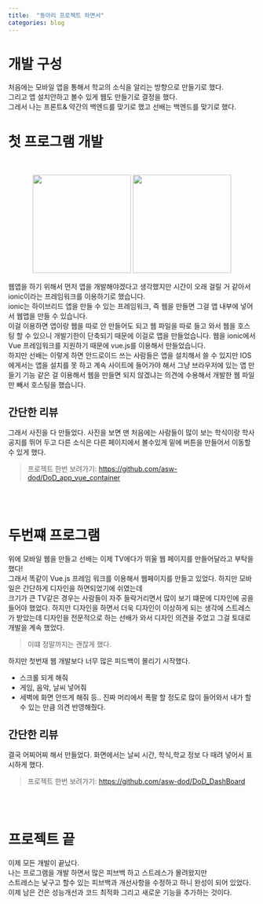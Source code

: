 ```yaml
---
title:  "동아리 프로젝트 하면서"
categories: blog
---
```

# 개발 구성

처음에는 모바일 앱을 통해서 학교의 소식을 알리는 방향으로 만들기로 했다. <br>
그리고 앱 설치안하고 볼수 있게 웹도 만들기로 결정을 했다.<br>
그레서 나는 프론트& 약간의 백엔드를 맞기로 했고 선배는 백엔드를 맞기로 했다.

# 첫 프로그램 개발
<br>
<p align="center">
    <img src="https://ionicframework.com/img/meta/ionic-framework-og.png" style="width: auto; height : 200px;">
    <img src="https://res.cloudinary.com/practicaldev/image/fetch/s--VtIgiqJe--/c_imagga_scale,f_auto,fl_progressive,h_900,q_auto,w_1600/https://thepracticaldev.s3.amazonaws.com/i/d440mmj72v2vi7ad76ir.png" style="width: auto; height : 200px;">
<p>

웹앱을 하기 위해서 먼저 앱을 개발해야겠다고 생각했지만 시간이 오래 걸릴 거 같아서 ionic이라는 프레임워크를 이용하기로 했습니다.<br>
ionic는 하이브리드 앱을 만들 수 있는 프레임워크, 즉 웹을 만들면 그걸 앱 내부에 넣어서 웹앱을 만들 수 있습니다.<br>
이걸 이용하면 앱이랑 웹을 따로 안 만들어도 되고 웹 파일을 따로 들고 와서 웹을 호스팅 할 수 있으니 개발기한이 단축되기 때문에 이걸로 앱을 만들었습니다. 웹을 ionic에서 Vue 프레임워크를 지원하기 때문에 vue.js를 이용해서 만들었습니다.<br>
하지만 선배는 이렇게 하면 안드로이드 쓰는 사람들은 앱을 설치해서 쓸 수 있지만 IOS에게서는 앱을 설치를 못 하고 계속 사이트에 들어가야 해서 그냥 브라우저에 있는 앱 만들기 기능 같은 걸 이용해서 웹을 만들면 되지 않겠냐는 의견에 수용해서 개발한 웹 파일만 빼서 호스팅을 했습니다.

## 간단한 리뷰
<!--여기다 모바일 사진 넣기-->

그래서 사진을 다 만들었다. 사진을 보면 맨 처음에는 사람들이 많이 보는 학식이랑 학사공지를 뛰어 두고 다른 소식은 다른 페이지에서 볼수있게 
밑에 버튼을 만들어서 이동할수 있게 했다.

> 프로젝트 한번 보려가기: https://github.com/asw-dod/DoD_app_vue_container

<br>
<br>

# 두번쨰 프로그램 
위에 모바일 웹을 만들고 선배는 이제 TV에다가 뛰울 웹 페이지를 만들어달라고 부탁을 했다!<br>
그래서 똑같이 Vue.js 프레임 워크를 이용해서 웹페이지를 만들고 있었다. 하지만 모바일은 간단하게 디자인을 하면되었기에 쉬였는데<br>
크기가 큰 TV같은 경우는 사람들이 자주 들락거리면서 많이 보기 떄문에 디자인에 공을 들어야 했었다. 하지만 디자인을 하면서 더욱 
디자인이 이상하게 되는 생각에 스트레스가 받았는데 디자인을 전문적으로 하는 선배가 와서 디자인 의견을 주었고 그걸 토대로 개발을 계속 했었다.<br>
<!--여기다 사진 넣기-->
> 이떄 정말까지는 괜찮게 했다.

하지만 첫번재 웹 개발보다 너무 많은 피드백이 몰리기 시작했다.
* 스크롤 되게 해줘
* 게임, 음악, 날씨 넣어줘
* 세벽에 화면 안뜨게 해줘 등..
진짜 머리에서 폭팔 할 정도로 많이 들어와서 내가 할수 있는 만큼 의견 반영해줬다.

## 간단한 리뷰
결국 어찌어찌 해서 만들었다. 
화면에서는 날씨 시간, 학식,학교 정보 다 때려 넣어서 표시하게 했다.

> 프로젝트 한번 보려가기: https://github.com/asw-dod/DoD_DashBoard

<br>
<br>

# 프로젝트 끝
이제 모든 개발이 끝났다.<br>
나는 프로그램을 개발 하면서 많은 피브백 하고 스트레스가 몰려왔지만<br>
스트레스는 낯구고 할수 있는 피브백과 개선사항을 수정하고 하니 완성이 되어 있었다.<br>
이제 남은 건은 성능개선과 코드 최적화 그리고 새로운 기능을 추가하는 것이다.<br>

